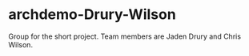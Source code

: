 # archdemo-Drury-Wilson
Group for the short project. Team members are Jaden Drury and Chris Wilson.
